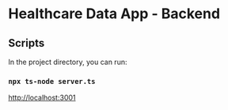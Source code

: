 # Healthcare Data App - Backend

##  Scripts

In the project directory, you can run:

### `npx ts-node server.ts`


[http://localhost:3001](http://localhost:3001)
